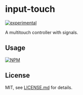 # input-touch

[![experimental](http://badges.github.io/stability-badges/dist/experimental.svg)](http://github.com/badges/stability-badges)

A multitouch controller with signals.

## Usage

[![NPM](https://nodei.co/npm/input-touch.png)](https://nodei.co/npm/input-touch/)

## License

MIT, see [LICENSE.md](http://github.com/bunnybones1/input-touch/blob/master/LICENSE.md) for details.
